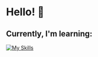 <h1> Hello! 👋</h1>

<h2> Currently, I'm learning:</h2>
<a href="https://skillicons.dev" rel="nofollow">
  
[![My Skills](https://skillicons.dev/icons?i=js,html,css)](https://skillicons.dev)
